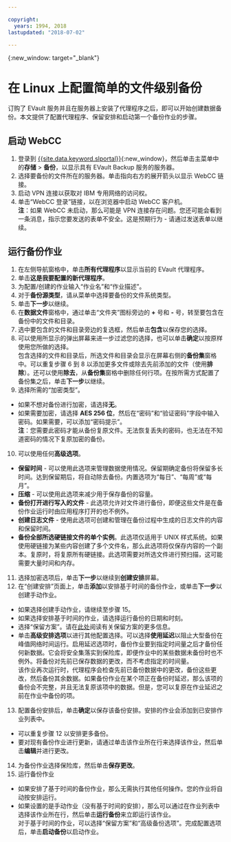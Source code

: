 ```yaml
---

copyright:
  years: 1994, 2018
lastupdated: "2018-07-02"

---
```

{:new_window: target="_blank"}

# 在 Linux 上配置简单的文件级别备份

订购了 EVault 服务并且在服务器上安装了代理程序之后，即可以开始创建数据备份。本文提供了配置代理程序、保留安排和启动第一个备份作业的步骤。

## 启动 WebCC

1. 登录到 [{{site.data.keyword.slportal}}](https://control.softlayer.com/){:new_window}，然后单击主菜单中的**存储** > **备份**，以显示具有 EVault Backup 服务的服务器。 
2. 选择要备份的文件所在的服务器。单击指向右方的展开箭头以显示 WebCC 链接。
3. 启动 VPN 连接以获取对 IBM 专用网络的访问权。
4. 单击“WebCC 登录”链接，以在浏览器中启动 WebCC 客户机。<br/>
  **注**：如果 WebCC 未启动，那么可能是 VPN 连接存在问题。您还可能会看到一条消息，指示您要发送的表单不安全。这是预期行为 - 请通过发送表单以继续。
  
## 运行备份作业

1. 在左侧导航窗格中，单击**所有代理程序**以显示当前的 EVault 代理程序。
2. 单击**这是我要配置的新代理程序**。
3. 为配置/创建的作业输入“作业名”和“作业描述”。
4. 对于**备份源类型**，请从菜单中选择要备份的文件系统类型。
5. 单击**下一步**以继续。 
6. 在**数据文件**窗格中，通过单击“文件夹”图标旁边的 **+** 号和 **-** 号，转至要包含在备份中的文件和目录。
7. 选中要包含的文件和目录旁边的复选框，然后单击**包含**以保存您的选择。
8. 可以使用所显示的弹出屏幕来进一步过滤您的选择，也可以单击**确定**以按原样使用您所做的选择。<br /> 包含选择的文件和目录后，所选文件和目录会显示在屏幕右侧的**备份集**窗格中。可以重复步骤 6 到 8 以添加更多文件或除去先前添加的文件（使用**排除**）。还可以使用**除去**，从**备份集**窗格中删除任何行项。在按所需方式配置了备份集之后，单击**下一步**以继续。
9. 选择所需的“加密类型”。 
  - 如果不想对备份进行加密，请选择**无**。
  - 如果需要加密，请选择 **AES 256 位**，然后在“密码”和“验证密码”字段中输入密码。如果需要，可以添加“密码提示”。<br/> **注**：您需要此密码才能从备份复原文件。无法恢复丢失的密码，也无法在不知道密码的情况下复原加密的备份。
10. 可以使用任何**高级选项**。
  - **保留时间** - 可以使用此选项来管理数据使用情况。保留期确定备份将保留多长时间。达到保留期后，将自动除去备份。内置选项为“每日”、“每周”或“每月”。
  - **压缩** - 可以使用此选项来减少用于保存备份的容量。 
  - **备份打开进行写入的文件** - 此选项允许对文件进行备份，即便这些文件是在备份作业运行时由应用程序打开的也不例外。
  - **创建日志文件** - 使用此选项可创建和管理在备份过程中生成的日志文件的内容和保留时间。 
  - **备份全部所选硬链接文件的单个实例**。此选项仅适用于 UNIX 样式系统。如果使用硬链接为某些内容创建了多个文件名，那么此选项将仅保存内容的一个副本。复原时，将复原所有硬链接。此选项需要对所选文件进行预扫描，这可能需要大量时间和内存。
11. 选择加密选项后，单击**下一步**以继续到**创建安排**屏幕。
12. 在“创建安排”页面上，单击**添加**以安排基于时间的备份作业，或单击**下一步**以创建手动作业。
  - 如果选择创建手动作业，请继续至步骤 15。
  - 如果选择安排基于时间的作业，请选择运行备份的日期和时刻。
  - 选择“保留方案”。请在[此处](evault-backup-faq.html)阅读有关保留方案的更多信息。
  - 单击**高级安排选项**以进行其他配置选择。可以选择**使用延迟**以阻止大型备份在峰值网络时间运行。启用延迟选项时，备份作业要到指定时间量之后才备份任何新数据。它会将安全集落实到保险库，即便作业中的某些数据未备份时也不例外。将备份对先前已保存数据的更改，而不考虑指定的时间量。<br/> 该作业再次运行时，代理程序会检查先前已备份数据中的更改，备份这些更改，然后备份其余数据。如果备份作业在某个项正在备份时延迟，那么该项的备份会不完整，并且无法复原该项中的数据。但是，您可以复原在作业延迟之前在作业中备份的项。
13. 配置备份安排后，单击**确定**以保存该备份安排。安排的作业会添加到已安排作业列表中。 
  - 可以重复步骤 12 以安排更多备份。 
  - 要对现有备份作业进行更新，请通过单击该作业所在行来选择该作业，然后单击**编辑**并进行更改。
14. 为备份作业选择保险库，然后单击**保存更改**。
15. 运行备份作业
  - 如果安排了基于时间的备份作业，那么无需执行其他任何操作。您的作业将自动按安排运行。
  - 如果设置的是手动作业（没有基于时间的安排），那么可以通过在作业列表中选择该作业所在行，然后单击**运行备份**来立即运行该作业。<br/> 对于基于时间的作业，可以选择“保留方案”和“高级备份选项”。完成配置选项后，单击**启动备份**以启动作业。
